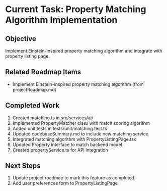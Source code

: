 # Current Task: Property Matching Algorithm Implementation

## Objective
Implement Einstein-inspired property matching algorithm and integrate with property listing page.

## Related Roadmap Items
- Implement Einstein-inspired property matching algorithm (from projectRoadmap.md)

## Completed Work
1. Created matching.ts in src/services/ai/
2. Implemented PropertyMatcher class with match scoring algorithm
3. Added unit tests in tests/unit/matching.test.ts
4. Updated codebaseSummary.md to include new matching service
5. Integrated matching algorithm with PropertyListingPage.tsx
6. Updated Property interface to match backend model
7. Created propertyService.ts for API integration

## Next Steps
1. Update project roadmap to mark this feature as completed
2. Add user preferences form to PropertyListingPage
